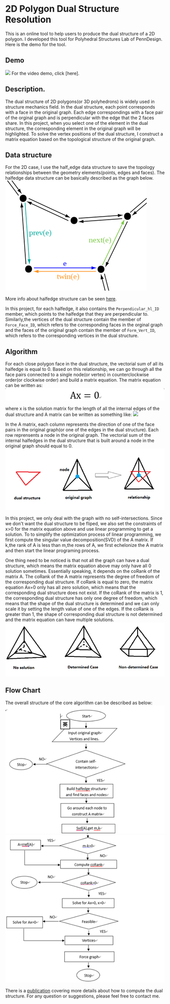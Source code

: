 2D Polygon Dual Structure Resolution
======================
This is an online tool to help users to produce the dual structure of a 2D polygon. I developed this tool for Polyhedral Structures Lab of PennDesign. Here is the demo for the tool. 

## Demo
![](./img/mini_demo.gif)
For the video demo, click [here].

## Description.
The dual structure of 2D polygons(or 3D polyhedrons) is widely used in structure mechanics field. In the dual structure, each point corresponds with a face in the original graph. Each edge correspondings with a face pair of the orginal graph and is perpendicular with the edge that the 2 faces share. In this project, when you select one of the element in the dual structure, the corresponding element in the original graph will be highlighted. To solve the vertex positions of the dual structure, I construct a matrix equation based on the topological structure of the original graph.

## Data structure
For the 2D case, I use the half_edge data structure to save the topology relationships between the geometry elements(points, edges and faces). The halfedge data structure can be basically described as the graph below.
![](./img/halfedge.png)

More info about halfedge structure can be seen [here](https://www.ics.uci.edu/~dock/manuals/cgal_manual/HalfedgeDS/Chapter_main.html).

In this project, for each halfedge, it also contains the `Perpendicular_hl_ID` member, which points to the halfedge that they are perpendicular to. Similarly,the vertices of the dual structure contain the member of `Force_Face_ID`, which refers to the corresponding faces in the orginal graph and the faces of the original graph contain the member of `Form_Vert_ID`, which refers to the corresponding vertices in the dual structure.

## Algorithm
For each close polygon face in the dual structure, the vectorial sum of all its halfedge is equal to 0. Based on this relationship, we can go through all the face pairs connected to a single node(or vertex) in counterclockwise order(or clockwise order) and build a matrix equation. The matrix equation can be written as:
![](./img/equation1.png)

where x is the solution matrix for the length of all the internal edges of the dual structure and A matrix can be written as something like:
![](./img/equation2.png)

In the A matrix, each column represents the direction of one of the face pairs in the original graph(or one of the edges in the dual structure). Each row reprensents a node in the original graph. The vectorial sum of the internal halfedges in the dual structure that is built around a node in the original graph should equal to 0. 
![](./img/illustration.png)

In this project, we only deal with the graph with no self-intersections. Since we don't want the dual structure to be fliped, we also set the constraints of x>0 for the matrix equation above and use linear programming to get a solution. To to simplify the optimization process of linear programming, we first compute the singular value decomposition(SVD) of the A matrix. If k,the rank of A is less than m,the rows of A, we first echelonize the A matrix and then start the linear programing process.

One thing need to be noticed is that not all the graph can have a dual structure, which means the matrix equation above may only have all 0 solution sometimes. Essentially speaking, it depends on the coRank of the matrix A. The coRank of the A matrix represents the degree of freedom of the corresponding dual structure. If coRank is equal to zero, the matrix equation Ax=0 only has all zero solution, which means that the corresponding dual structure does not exist. If the coRank of the matrix is 1, the corresponding dual structure has only one degree of freedom, which means that the shape of the dual structure is determined and we can only scale it by setting the length value of one of the edges. If the coRank is greater than 1, the shape of corresponding dual structure is not determined and the matrix equation can have multiple solutions.
![](./img/illustration2.png)

## Flow Chart
The overall structure of the core algorithm can be described as below:
![](./img/flowchart1.png)
![](./img/flowchart2.png)

There is a [publication](http://www.block.arch.ethz.ch/brg/files/2014-cad-vanmele-algebraic-graph-statics_1399184292.pdf) covering more details about how to compute the dual structure. For any question or suggestions, please feel free to contact me.
